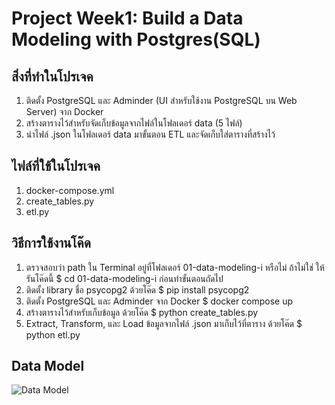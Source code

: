 # Project Week1: Build a Data Modeling with Postgres(SQL)


## สิ่งที่ทำในโปรเจค
1. ติดตั้ง PostgreSQL และ Adminder (UI สำหรับใช้งาน PostgreSQL บน Web Server) จาก Docker
2. สร้างตารางไว้สำหรับจัดเก็บข้อมูลจากไฟล์ในโฟลเดอร์ data (5 ไฟล์)
3. นำไฟล์ .json ในโฟลเดอร์ data มาขั้นตอน ETL และจัดเก็บใส่ตารางที่สร้างไว้


## ไฟล์ที่ใช้ในโปรเจค
1. docker-compose.yml
2. create_tables.py
3. etl.py


## วิธีการใช้งานโค๊ด
1. ตรวจสอบว่า path ใน Terminal อยู่ที่โฟลเดอร์ 01-data-modeling-i หรือไม่ ถ้าไม่ใช่ ให้รันโค๊ดนี้ $ cd 01-data-modeling-i ก่อนทำขั้นตอนถัดไป
2. ติดตั้ง library ชื่อ psycopg2 ด้วยโค๊ด $ pip install psycopg2
3. ติดตั้ง PostgreSQL และ Adminder จาก Docker $ docker compose up
4. สร้างตารางไว้สำหรับเก็บข้อมูล ด้วยโค๊ด $ python create_tables.py
5. Extract, Transform, และ Load ข้อมูลจากไฟล์ .json มาเก็บไว้ที่ตาราง ด้วยโค๊ด $ python etl.py

## Data Model
![Data Model](https://github.com/prateeppyntk/dw-and-bi/assets/139861072/72eb8a0a-4013-4abb-aeda-8689312bccd0)
